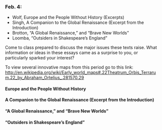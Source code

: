 ### Feb. 4:

- Wolf, Europe and the People Without History (Excerpts)
- Singh, A Companion to the Global Renaissance (Excerpt from the Introduction)
- Brotton, “A Global Renaissance,” and “Brave New Worlds”
- Loomba, “Outsiders in Shakespeare’s England”

Come to class prepared to discuss the major issues these texts raise. What information or ideas in these essays came as a surprise to you, or particularly sparked your interest?

To view several innovative maps from this period go to this link: http://en.wikipedia.org/wiki/Early_world_maps#.22Theatrum_Orbis_Terrarum.22_by_Abraham_Ortelius_.281570.29

#### Europe and the People Without History

#### A Companion to the Global Renaissance (Excerpt from the Introduction)

#### “A Global Renaissance,” and “Brave New Worlds”

#### “Outsiders in Shakespeare’s England”
